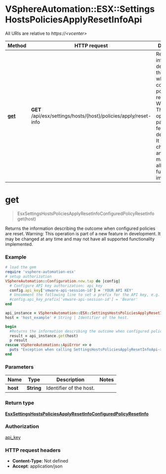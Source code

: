 # VSphereAutomation::ESX::SettingsHostsPoliciesApplyResetInfoApi

All URIs are relative to *https://&lt;vcenter&gt;*

Method | HTTP request | Description
------------- | ------------- | -------------
[**get**](SettingsHostsPoliciesApplyResetInfoApi.md#get) | **GET** /api/esx/settings/hosts/{host}/policies/apply/reset-info | Returns the information describing the outcome when configured policies are reset. Warning: This operation is part of a new feature in development. It may be changed at any time and may not have all supported functionality implemented.


# **get**
> EsxSettingsHostsPoliciesApplyResetInfoConfiguredPolicyResetInfo get(host)

Returns the information describing the outcome when configured policies are reset. Warning: This operation is part of a new feature in development. It may be changed at any time and may not have all supported functionality implemented.

### Example
```ruby
# load the gem
require 'vsphere-automation-esx'
# setup authorization
VSphereAutomation::Configuration.new.tap do |config|
  # Configure API key authorization: api_key
  config.api_key['vmware-api-session-id'] = 'YOUR API KEY'
  # Uncomment the following line to set a prefix for the API key, e.g. 'Bearer' (defaults to nil)
  #config.api_key_prefix['vmware-api-session-id'] = 'Bearer'
end

api_instance = VSphereAutomation::ESX::SettingsHostsPoliciesApplyResetInfoApi.new
host = 'host_example' # String | Identifier of the host.

begin
  #Returns the information describing the outcome when configured policies are reset. Warning: This operation is part of a new feature in development. It may be changed at any time and may not have all supported functionality implemented.
  result = api_instance.get(host)
  p result
rescue VSphereAutomation::ApiError => e
  puts "Exception when calling SettingsHostsPoliciesApplyResetInfoApi->get: #{e}"
end
```

### Parameters

Name | Type | Description  | Notes
------------- | ------------- | ------------- | -------------
 **host** | **String**| Identifier of the host. | 

### Return type

[**EsxSettingsHostsPoliciesApplyResetInfoConfiguredPolicyResetInfo**](EsxSettingsHostsPoliciesApplyResetInfoConfiguredPolicyResetInfo.md)

### Authorization

[api_key](../README.md#api_key)

### HTTP request headers

 - **Content-Type**: Not defined
 - **Accept**: application/json



